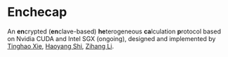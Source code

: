 # Enchecap

An **en**crypted (**en**clave-based) **he**terogeneous **ca**lculation **p**rotocol based on Nvidia CUDA and Intel SGX (ongoing), designed and implemented by [Tinghao Xie](http://vtu.life), [Haoyang Shi](https://github.com/Luke-Skycrawler), [Zihang Li](https://github.com/zjulzhhh).
